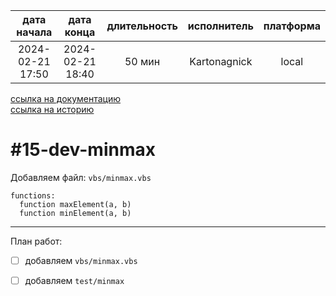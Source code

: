 |   дата начала    |    дата конца    | длительность | исполнитель  | платформа |
|:----------------:|:----------------:|:------------:|:------------:|:---------:|
| 2024-02-21 17:50 | 2024-02-21 18:40 |    50 мин    | Kartonagnick |   local   |

[ссылка на документацию](../docs.md)  
[ссылка на историю](../history.md#-v015-dev)  

#15-dev-minmax
==============
Добавляем файл: `vbs/minmax.vbs`  

```vbs
functions:
  function maxElement(a, b)
  function minElement(a, b)
```

--------------------------------------------------------------------------------

План работ:  
  - [ ] добавляем `vbs/minmax.vbs`  
  - [ ] добавляем `test/minmax`  

